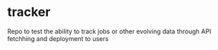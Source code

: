 # tracker
Repo to test the ability to track jobs or other evolving data through API fetchhing and deployment to users
